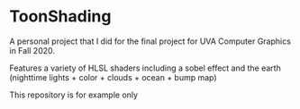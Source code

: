 # ToonShading

A personal project that I did for the final project for UVA Computer Graphics in Fall 2020. 

Features a variety of HLSL shaders including a sobel effect and the earth (nighttime lights + color + clouds + ocean + bump map)

This repository is for example only
